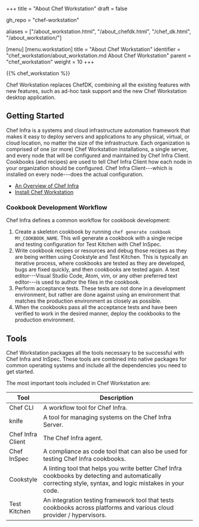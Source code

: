 +++
title = "About Chef Workstation"
draft = false

gh_repo = "chef-workstation"

aliases = ["/about_workstation.html", "/about_chefdk.html", "/chef_dk.html", "/about_workstation/"]

[menu]
  [menu.workstation]
    title = "About Chef Workstation"
    identifier = "chef_workstation/about_workstation.md About Chef Workstation"
    parent = "chef_workstation"
    weight = 10
+++

{{% chef_workstation %}}

Chef Workstation replaces ChefDK, combining all the existing features
with new features, such as ad-hoc task support and the new Chef
Workstation desktop application.

## Getting Started

Chef Infra is a systems and cloud infrastructure automation framework
that makes it easy to deploy servers and applications to any physical,
virtual, or cloud location, no matter the size of the infrastructure.
Each organization is comprised of one (or more) Chef Workstation
installations, a single server, and every node that will be configured
and maintained by Chef Infra Client. Cookbooks (and recipes) are used to
tell Chef Infra Client how each node in your organization should be
configured. Chef Infra Client---which is installed on every node---does
the actual configuration.

- [An Overview of Chef Infra](/chef_overview/)
- [Install Chef Workstation](/workstation/install_workstation/)

### Cookbook Development Workflow

Chef Infra defines a common workflow for cookbook development:

1. Create a skeleton cookbook by running `chef generate cookbook MY_COOKBOOK_NAME`. This will generate a cookbook with a single recipe and testing configuration for Test Kitchen with Chef InSpec.
1. Write cookbook recipes or resources and debug those recipes as they are being written using Cookstyle and Test Kitchen. This is typically an iterative process, where cookbooks are tested as they are developed, bugs are fixed quickly, and then cookbooks are tested again. A text editor---Visual Studio Code, Atom, vim, or any other preferred text editor---is used to author the files in the cookbook.
1. Perform acceptance tests. These tests are not done in a development environment, but rather are done against using an environment that matches the production environment as closely as possible.
1. When the cookbooks pass all the acceptance tests and have been verified to work in the desired manner, deploy the cookbooks to the production environment.

## Tools

Chef Workstation packages all the tools necessary to be successful with Chef Infra and InSpec. These tools are combined into native packages for common operating systems and include all the dependencies you need to get started.

The most important tools included in Chef Workstation are:

<table>
<colgroup>
<col style="width: 12%" />
<col style="width: 87%" />
</colgroup>
<thead>
<tr class="header">
<th>Tool</th>
<th>Description</th>
</tr>
</thead>
<tbody>
<tr class="odd">
<td>Chef CLI</td>
<td>A workflow tool for Chef Infra.</td>
</tr>
<tr class="even">
<td>knife</td>
<td>A tool for managing systems on the Chef Infra Server.</td>
</tr>
<tr class="odd">
<td>Chef Infra Client</td>
<td>The Chef Infra agent.</td>
</tr>
<tr class="even">
<td>Chef InSpec</td>
<td>A compliance as code tool that can also be used for testing Chef Infra cookbooks.</td>
</tr>
<tr class="odd">
<td>Cookstyle</td>
<td>A linting tool that helps you write better Chef Infra cookbooks by detecting and automatically correcting style, syntax, and logic mistakes in your code.</td>
</tr>
<tr class="even">
<td>Test Kitchen</td>
<td>An integration testing framework tool that tests cookbooks across platforms and various cloud provider / hypervisors.</td>
</tr>
</tbody>
</table>
